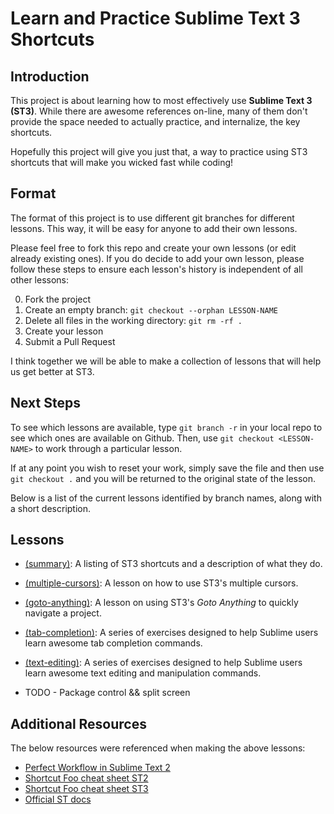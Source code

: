 # Learn and Practice Sublime Text 3 Shortcuts

## Introduction
This project is about learning how to most effectively use **Sublime Text 3 (ST3)**. While there are awesome references on-line, many of them don't provide the space needed to actually practice, and internalize, the key shortcuts.

Hopefully this project will give you just that, a way to practice using ST3 shortcuts that will make you wicked fast while coding!

## Format
The format of this project is to use different git branches for different lessons. This way, it will be easy for anyone to add their own lessons.

Please feel free to fork this repo and create your own lessons (or edit already existing ones). If you do decide to add your own lesson, please follow these steps to ensure each lesson's history is independent of all other lessons:

0. Fork the project
1. Create an empty branch: `git checkout --orphan LESSON-NAME`
2. Delete all files in the working directory: `git rm -rf .`
3. Create your lesson
4. Submit a Pull Request

I think together we will be able to make a collection of lessons that will help us get better at ST3.

## Next Steps
To see which lessons are available, type `git branch -r` in your local repo to see which ones are available on Github. Then, use `git checkout <LESSON-NAME>` to work through a particular lesson.

If at any point you wish to reset your work, simply save the file and then use `git checkout .` and you will be returned to the original state of the lesson.

Below is a list of the current lessons identified by branch names, along with a short description.

## Lessons

* [(summary)](https://github.com/cgrinaldi/learn-sublime/tree/summary): A listing of ST3 shortcuts and a description of what they do.
* [(multiple-cursors)](https://github.com/cgrinaldi/learn-sublime/tree/multiple-cursors): A lesson on how to use ST3's multiple cursors.
* [(goto-anything)](https://github.com/cgrinaldi/learn-sublime/tree/goto-anything): A lesson on using ST3's _Goto Anything_ to quickly navigate a project.
* [(tab-completion)](https://github.com/Iawhite76/learn-sublime/tree/tab-completion): A series of exercises designed to help Sublime users learn awesome tab completion commands.
* [(text-editing)](https://github.com/Iawhite76/learn-sublime/tree/text-editing): A series of exercises designed to help Sublime users learn awesome text editing and manipulation commands.

* TODO - Package control && split screen
## Additional Resources
The below resources were referenced when making the above lessons:

*  [Perfect Workflow in Sublime Text 2](https://code.tutsplus.com/courses/perfect-workflow-in-sublime-text-2/)
* [Shortcut Foo cheat sheet ST2](https://www.shortcutfoo.com/app/dojos/sublime-text-2-mac/cheatsheet)
* [Shortcut Foo cheat sheet ST3](https://www.shortcutfoo.com/app/dojos/sublime-text-2-mac/cheatsheet)
* [Official ST docs](http://docs.sublimetext.info/en/latest/reference/keyboard_shortcuts_osx.html)
